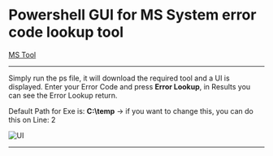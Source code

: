 # Powershell GUI for MS System error code lookup tool
[MS Tool](https://docs.microsoft.com/en-us/windows/win32/debug/system-error-code-lookup-tool)

--- 

Simply run the ps file, it will download the required tool and a UI is displayed.
Enter your Error Code and press **Error Lookup**, in Results you can see the Error Lookup return.

Default Path for Exe is: **C:\temp**  -> if you want to change this, you can do this on Line: 2

![UI](https://i.imgur.com/eQrE5lU.png)

--- 
